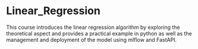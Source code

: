 # Linear_Regression
This course introduces the linear regression algorithm by exploring the theoretical aspect and provides a practical example in python as well as the management and deployment of the model using mlflow and FastAPI.
